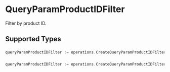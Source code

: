 # QueryParamProductIDFilter

Filter by product ID.


## Supported Types

### 

```go
queryParamProductIDFilter := operations.CreateQueryParamProductIDFilterStr(string{/* values here */})
```

### 

```go
queryParamProductIDFilter := operations.CreateQueryParamProductIDFilterArrayOfStr([]string{/* values here */})
```


